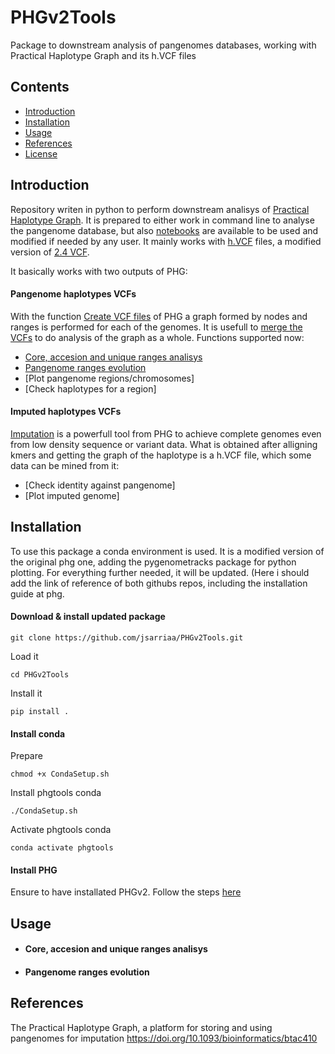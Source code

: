 # PHGv2Tools
Package to downstream analysis of pangenomes databases, working with Practical Haplotype Graph and its h.VCF files

## Contents
- [Introduction](#introduction)
- [Installation](#installation)
- [Usage](#usage)
- [References](#references)
- [License](#license)

## Introduction
Repository writen in python to perform downstream analisys of [Practical Haplotype Graph](https://phg.maizegenetics.net/). It is prepared to either work in command line to analyse the pangenome database, but also [notebooks](#notebooks) are available to be used and modified if needed by any user. 
It mainly works with [h.VCF](https://phg.maizegenetics.net/hvcf_specifications/) files, a modified version of [2.4 VCF](http://samtools.github.io/hts-specs/VCFv4.2.pdf).

It basically works with two outputs of PHG:

#### Pangenome haplotypes VCFs
With the function [Create VCF files](#https://phg.maizegenetics.net/build_and_load/#create-vcf-files) of PHG a graph formed by nodes and ranges is performed for each of the genomes. It is usefull to  [merge the VCFs](https://github.com/maize-genetics/phg_v2/blob/main/src/main/kotlin/net/maizegenetics/phgv2/cli/MergeHvcfs.kt) to do analysis of the graph as a whole. 
Functions supported now:
- [Core, accesion and unique ranges analisys](#Core-accesion-and-unique-ranges-analisys)
- [Pangenome ranges evolution](#Pangenome-ranges-evolution)
- [Plot pangenome regions/chromosomes]
- [Check haplotypes for a region]

#### Imputed haplotypes VCFs
[Imputation](https://phg.maizegenetics.net/imputation/) is a powerfull tool from PHG to achieve complete genomes even from low density sequence  or variant data. What is obtained after alligning kmers and getting the graph of the haplotype is a h.VCF file, which some data can be mined from it:
- [Check identity against pangenome]
- [Plot imputed genome]


## Installation
To use this package a conda environment is used. It is a modified version of the original phg one, adding the pygenometracks package for python plotting. For everything further needed, it will be updated.
(Here i should add the link of reference of both githubs repos, including the installation guide at phg.

#### Download & install updated package
```
git clone https://github.com/jsarriaa/PHGv2Tools.git
```
Load it
```
cd PHGv2Tools
```
Install it
```
pip install .
```
#### Install conda
Prepare
```
chmod +x CondaSetup.sh
```
Install phgtools conda
```
./CondaSetup.sh
```
Activate phgtools conda
```
conda activate phgtools
```
#### Install PHG
Ensure to have installated PHGv2. Follow the steps [here](https://phg.maizegenetics.net/installation/)

## Usage
- #### Core, accesion and unique ranges analisys
- #### Pangenome ranges evolution






## References
The Practical Haplotype Graph, a platform for storing and using pangenomes for imputation  https://doi.org/10.1093/bioinformatics/btac410
